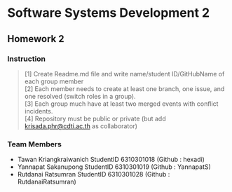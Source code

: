 # Software Systems Development 2
## Homework 2

### Instruction
> [1] Create Readme.md file and write name/student ID/GitHubName of each group member \
> [2] Each member needs to create at least one branch, one issue, and one resolved (switch roles in a group). \
> [3] Each group much have at least two merged events with conflict incidents. \
> [4] Repository must be public or private (but add krisada.phr@cdti.ac.th as collaborator)
### Team Members
- Tawan Kriangkraiwanich StudentID 6310301018 (Github : hexadi)
- Yannapat Sakanupong StudentID 6310301019 (Github : YannapatS)
- Rutdanai Ratsumran StudentID 6310301028 (Github : RutdanaiRatsumran)
